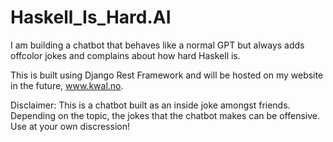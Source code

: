 # Haskell_Is_Hard.AI
I am building a chatbot that behaves like a normal GPT but always adds offcolor jokes and complains about how hard Haskell is. 

This is built using Django Rest Framework and will be hosted on my website in the future, www.kwal.no.

Disclaimer: This is a chatbot built as an inside joke amongst friends. Depending on the topic, the jokes that the chatbot makes can be offensive. Use at your own discression!
